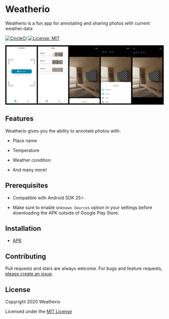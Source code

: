 # Weatherio

Weatherio is a fun app for annotating and sharing photos with current weather data

[![CircleCI](https://circleci.com/gh/Muhammadyoussef/weatherio.svg?style=svg&circle-token=a3c92f89946748e28d5cc41dd6fcf619a4c6c690)](https://circleci.com/gh/Muhammadyoussef/weatherio)
[![License: MIT](https://img.shields.io/badge/License-MIT-yellow.svg)](https://opensource.org/licenses/MIT)

![Screenshots](screenshots/screenshot.png "Screenshots")

<h2>Features</h2> 

Weatherio gives you the ability to annotate photos with:

- Place name

- Temperature

- Weather condition

- And many more!

<h2>Prerequisites</h2>

- Compatible with Android SDK 25+.

- Make sure to enable `Unknown Sources` option in your settings before downloading the APK outside of Google Play Store.

<h2>Installation</h2>

- [APK](https://drive.google.com/open?id=1b3mANkzr6YNiw0cU8P2cdv82J9GUvXPe)

<h2>Contributing</h2>

Pull requests and stars are always welcome. For bugs and feature requests, [please create an issue](../../issues/new).

<h2>License</h2>

Copyright 2020 Weatherio

Licensed under the [MIT License](LICENSE.md)
